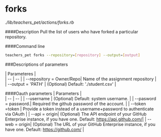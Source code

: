 # forks

*./lib/teachers_pet/actions/forks.rb*

####Description
Pull the list of users who have forked a particular repository.

####Command line
```bash
teachers_pet forks --repository=[repository] --output=[output]
```

###Descriptions of parameters


| Parameteres |  
| -- | -- |
| --repository = Owner/Repo| Name of the assignment repository |
| --output = 'PATH' | (Optional) Default: './student.csv' |



####Oauth parameters
| Parameters |  
| -- | -- |
| --username | (Optional) Default: system username. |
| --pasword = password.| Required the github password of the account. |
| --token =token | Provide a token instead of a username+password to authenticate via OAuth |
| --api = origin| (Optional) The API endpoint of your GitHub Enterprise instance, if you have one. Default: https://api.github.com/|
| --web = origin| (Optional) The URL of your GitHub Enterprise instance, if you have one. Default: https://github.com/ |
